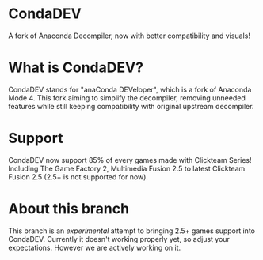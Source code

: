 # CondaDEV
A fork of Anaconda Decompiler, now with better compatibility and visuals!

# What is CondaDEV?
CondaDEV stands for "anaConda DEVeloper", which is a fork of Anaconda Mode 4. This fork aiming to simplify the decompiler, removing unneeded features while still keeping compatibility with original upstream decompiler.

# Support
CondaDEV now support 85% of every games made with Clickteam Series! Including The Game Factory 2, Multimedia Fusion 2.5 to latest Clickteam Fusion 2.5 (2.5+ is not supported for now).

# About this branch
This branch is an *experimental* attempt to bringing 2.5+ games support into CondaDEV. Currently it doesn't working properly yet, so adjust your expectations. However we are actively working on it.
